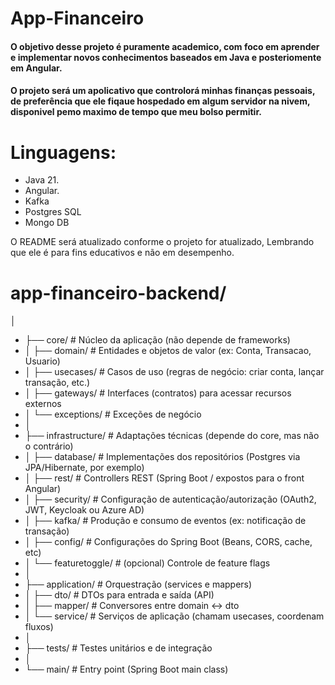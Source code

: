 # App-Financeiro

#### O objetivo desse projeto é puramente academico, com foco em aprender e implementar novos conhecimentos baseados em Java e posteriomente em Angular.

#### O projeto será um apolicativo que controlorá minhas finanças pessoais, de preferência que ele fiqaue hospedado em algum servidor na nivem, disponivel pemo maximo de tempo que meu bolso permitir.

# Linguagens:
- Java 21.
- Angular.
- Kafka
- Postgres SQL
- Mongo DB

 O README será atualizado conforme o projeto for atualizado, Lembrando que ele é para fins educativos e não em desempenho.

# app-financeiro-backend/
│
- ├── core/                      # Núcleo da aplicação (não depende de frameworks)
- │   ├── domain/                # Entidades e objetos de valor (ex: Conta, Transacao, Usuario)
- │   ├── usecases/              # Casos de uso (regras de negócio: criar conta, lançar transação, etc.)
- │   ├── gateways/              # Interfaces (contratos) para acessar recursos externos
- │   └── exceptions/            # Exceções de negócio
- │
- ├── infrastructure/            # Adaptações técnicas (depende do core, mas não o contrário)
- │   ├── database/              # Implementações dos repositórios (Postgres via JPA/Hibernate, por exemplo)
- │   ├── rest/                  # Controllers REST (Spring Boot / expostos para o front Angular)
- │   ├── security/              # Configuração de autenticação/autorização (OAuth2, JWT, Keycloak ou Azure AD)
- │   ├── kafka/                 # Produção e consumo de eventos (ex: notificação de transação)
- │   ├── config/                # Configurações do Spring Boot (Beans, CORS, cache, etc)
- │   └── featuretoggle/         # (opcional) Controle de feature flags
- │
- ├── application/               # Orquestração (services e mappers)
- │   ├── dto/                   # DTOs para entrada e saída (API)
- │   ├── mapper/                # Conversores entre domain ↔ dto
- │   └── service/               # Serviços de aplicação (chamam usecases, coordenam fluxos)
- │
- ├── tests/                     # Testes unitários e de integração
- │
- └── main/                      # Entry point (Spring Boot main class)
